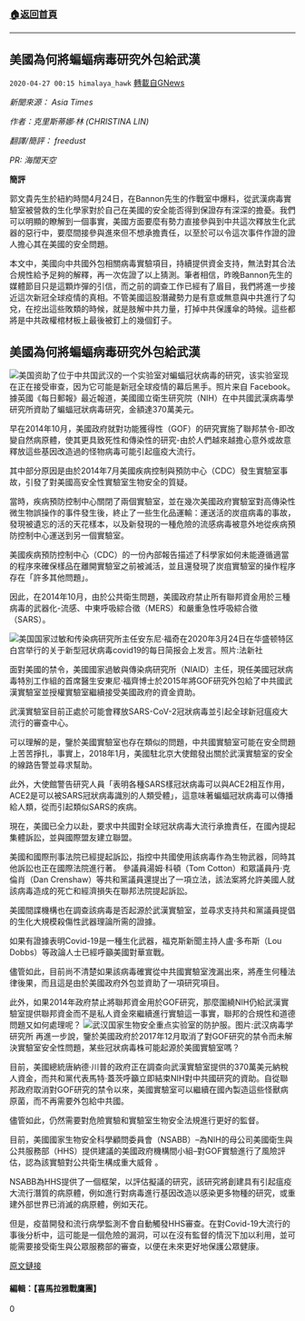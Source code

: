 ###  [:house:返回首頁](https://github.com/ourhimalayas/txt)
---

## 美國為何將蝙蝠病毒研究外包給武漢
`2020-04-27 00:15 himalaya_hawk` [轉載自GNews](https://gnews.org/zh-hant/186370/)

*新聞來源： Asia Times*

*作者：克里斯蒂娜·林 (CHRISTINA LIN)*

*翻譯/簡評： freedust*

*PR: 海闊天空*

**簡評**

郭文貴先生於紐約時間4月24日，在Bannon先生的作戰室中爆料，從武漢病毒實驗室被營救的生化學家對於自己在美國的安全能否得到保證存有深深的擔憂。我們可以明顯的瞭解到一個事實，美國方面要麼有勢力直接參與到中共這次釋放生化武器的惡行中，要麼間接參與進來但不想承擔責任，以至於可以令這次事件作證的證人擔心其在美國的安全問題。

本文中，美國向中共國外包相關病毒實驗項目，持續提供資金支持，無法對其合法合規性給予足夠的解釋，再一次佐證了以上猜測。筆者相信，昨晚Bannon先生的媒體節目只是這顆炸彈的引信，而之前的調查工作已經有了眉目，我們將進一步接近這次新冠全球疫情的真相。不管美國這股潛藏勢力是有意或無意與中共進行了勾兌，在挖出這些敗類的時候，就是肢解中共力量，打掉中共保護傘的時候。這些都將是中共政權棺材板上最後被釘上的幾個釘子。

## **美國為何將蝙蝠病毒研究外包給武漢**
![](https://s3.amazonaws.com/gnews-media-offload/wp-content/uploads/2020/04/26202903/Bats-Covid-19-Coronavirus-1.jpg)美国资助了位于中共国武汉的一个实验室对蝙蝠冠状病毒的研究，该实验室现在正在接受审查，因为它可能是新冠全球疫情的幕后黑手。照片来自 Facebook。
據英國《每日郵報》最近報道，美國國立衛生研究院（NIH）在中共國武漢病毒學研究所資助了蝙蝠冠狀病毒研究，金額達370萬美元。

早在2014年10月，美國政府就對功能獲得性（GOF）的研究實施了聯邦禁令-即改變自然病原體，使其更具致死性和傳染性的研究-由於人們越來越擔心意外或故意釋放這些基因改造過的怪物病毒可能引起瘟疫大流行。

其中部分原因是由於2014年7月美國疾病控制與預防中心（CDC）發生實驗室事故，引發了對美國高安全性實驗室生物安全的質疑。

當時，疾病預防控制中心關閉了兩個實驗室，並在幾次美國政府實驗室對高傳染性微生物誤操作的事件發生後，終止了一些生化品運輸：運送活的炭疽病毒的事故，發現被遺忘的活的天花樣本，以及新發現的一種危險的流感病毒被意外地從疾病預防控制中心運送到另一個實驗室。

美國疾病預防控制中心（CDC）的一份內部報告描述了科學家如何未能遵循適當的程序來確保樣品在離開實驗室之前被滅活，並且還發現了炭疽實驗室的操作程序存在「許多其他問題」。

因此，在2014年10月，由於公共衛生問題，美國政府禁止所有聯邦資金用於三種病毒的武器化-流感、中東呼吸綜合徵（MERS）和嚴重急性呼吸綜合徵（SARS）。

![](https://s3.amazonaws.com/gnews-media-offload/wp-content/uploads/2020/04/26203039/Fauci-1.jpg)美国国家过敏和传染病研究所主任安东尼·福奇在2020年3月24日在华盛顿特区白宫举行的关于新型冠状病毒covid19的每日简报会上发言。照片:法新社

面對美國的禁令，美國國家過敏與傳染病研究所（NIAID）主任，現任美國冠狀病毒特別工作組的首席醫生安東尼·福齊博士於2015年將GOF研究外包給了中共國武漢實驗室並授權實驗室繼續接受美國政府的資金資助。

武漢實驗室目前正處於可能會釋放SARS-CoV-2冠狀病毒並引起全球新冠瘟疫大流行的審查中心。

可以理解的是，鑒於美國實驗室也存在類似的問題，中共國實驗室可能在安全問題上苦苦掙扎，事實上，2018年1月，美國駐北京大使館發出關於武漢實驗室的安全的線路告警並尋求幫助。

此外，大使館警告研究人員「表明各種SARS樣冠狀病毒可以與ACE2相互作用，ACE2是可以被SARS冠狀病毒識別的人類受體」，這意味著蝙蝠冠狀病毒可以傳播給人類，從而引起類似SARS的疾病。

現在，美國已全力以赴，要求中共國對全球冠狀病毒大流行承擔責任，在國內提起集體訴訟，並與國際盟友建立聯盟。

美國和國際刑事法院已經提起訴訟，指控中共國使用該病毒作為生物武器，同時其他訴訟也正在國際法院進行著。 參議員湯姆·科頓（Tom Cotton）和眾議員丹·克倫肖（Dan Crenshaw）等共和黨議員還提出了一項立法，該法案將允許美國人就該病毒造成的死亡和經濟損失在聯邦法院提起訴訟。

美國間諜機構也在調查該病毒是否起源於武漢實驗室，並尋求支持共和黨議員提倡的生化大規模殺傷性武器理論所需的證據。

如果有證據表明Covid-19是一種生化武器，福克斯新聞主持人盧·多布斯（Lou Dobbs）等政論人士已經呼籲美國對華宣戰。

儘管如此，目前尚不清楚如果該病毒確實從中共國實驗室洩漏出來，將產生何種法律後果，而且這是由於美國政府外包並資助了一項研究項目。

此外，如果2014年政府禁止將聯邦資金用於GOF研究，那麼圍繞NIH仍給武漢實驗室提供聯邦資金而不是私人資金來繼續進行實驗這一事實，聯邦的合規性和道德問題又如何處理呢？
![](https://s3.amazonaws.com/gnews-media-offload/wp-content/uploads/2020/04/26203408/Hazzard-Suits-Wuhan.jpg)武汉国家生物安全重点实验室的防护服。图片:武汉病毒学研究所
再進一步說，鑒於美國政府於2017年12月取消了對GOF研究的禁令而未解決實驗室安全性問題，某些冠狀病毒株可能起源於美國實驗室嗎？

目前，美國總統唐納德·川普的政府正在調查向武漢實驗室提供的370萬美元納稅人資金，而共和黨代表馬特·蓋茨呼籲立即結束NIH對中共國研究的資助。自從聯邦政府取消對GOF研究的禁令以來，美國實驗室可以繼續在國內製造這些怪獸病原菌，而不再需要外包給中共國。

儘管如此，仍然需要對危險實驗和實驗室生物安全法規進行更好的監督。

目前，美國國家生物安全科學顧問委員會（NSABB）–為NIH的母公司美國衛生與公共服務部（HHS）提供建議的美國政府機構間小組–對GOF實驗進行了風險評估，認為該實驗對公共衛生構成重大威脅 。

NSABB為HHS提供了一個框架，以評估擬議的研究，該研究將創建具有引起瘟疫大流行潛質的病原體，例如進行對病毒進行基因改造以感染更多物種的研究，或重建外部世界已消滅的病原體，例如天花。

但是，疫苗開發和流行病學監測不會自動觸發HHS審查。在對Covid-19大流行的事後分析中，這可能是一個危險的漏洞，可以在沒有監督的情況下加以利用，並可能需要接受衛生與公眾服務部的審查，以便在未來更好地保護公眾健康。

[原文鏈接](https://asiatimes.com/2020/04/why-us-outsourced-bat-virus-research-to-wuhan/)

#### **編輯：【喜馬拉雅戰鷹團】**



0
